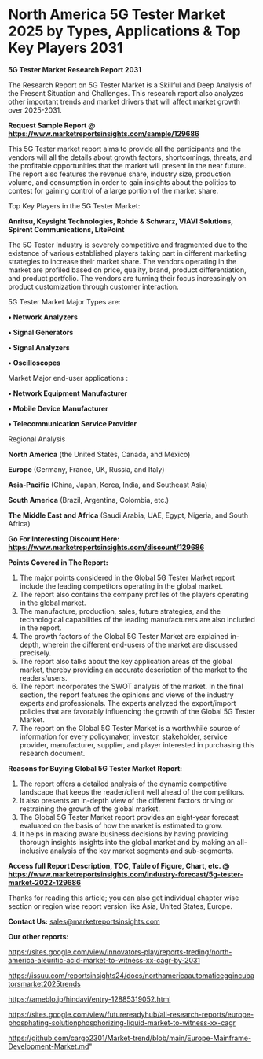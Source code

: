 # North America 5G Tester Market 2025 by Types, Applications & Top Key Players 2031

<strong>5G Tester Market Research Report 2031</strong>

The Research Report on 5G Tester Market is a Skillful and Deep Analysis of the Present Situation and Challenges. This research report also analyzes other important trends and market drivers that will affect market growth over 2025-2031.

<strong>Request Sample Report @ <a href=https://www.marketreportsinsights.com/sample/129686>https://www.marketreportsinsights.com/sample/129686</a></strong>

This 5G Tester market report aims to provide all the participants and the vendors will all the details about growth factors, shortcomings, threats, and the profitable opportunities that the market will present in the near future. The report also features the revenue share, industry size, production volume, and consumption in order to gain insights about the politics to contest for gaining control of a large portion of the market share.

Top Key Players in the 5G Tester Market:

<strong>Anritsu, Keysight Technologies, Rohde & Schwarz, VIAVI Solutions, Spirent Communications, LitePoint</strong>

The 5G Tester Industry is severely competitive and fragmented due to the existence of various established players taking part in different marketing strategies to increase their market share. The vendors operating in the market are profiled based on price, quality, brand, product differentiation, and product portfolio. The vendors are turning their focus increasingly on product customization through customer interaction.

5G Tester Market Major Types are:

<strong>• Network Analyzers

• Signal Generators

• Signal Analyzers

• Oscilloscopes</strong>

Market Major end-user applications :

<strong>• Network Equipment Manufacturer

• Mobile Device Manufacturer

• Telecommunication Service Provider</strong>

Regional Analysis

</u><strong><b>North America</b></strong> (the United States, Canada, and Mexico)

<strong><b>Europe </b></strong>(Germany, France, UK, Russia, and Italy)

<strong><b>Asia-Pacific</b></strong> (China, Japan, Korea, India, and Southeast Asia)

<strong><b>South America</b></strong> (Brazil, Argentina, Colombia, etc.)

<strong><b>The Middle East and Africa</b></strong> (Saudi Arabia, UAE, Egypt, Nigeria, and South Africa)

<strong>Go For Interesting Discount Here: <a href=https://www.marketreportsinsights.com/discount/129686>https://www.marketreportsinsights.com/discount/129686</a></strong>

<strong>Points Covered in The Report:</strong>
<ol>
  <li>The major points considered in the Global 5G Tester Market report include the leading competitors operating in the global market.</li>
  <li>The report also contains the company profiles of the players operating in the global market.</li>
  <li>The manufacture, production, sales, future strategies, and the technological capabilities of the leading manufacturers are also included in the report.</li>
  <li>The growth factors of the Global 5G Tester Market are explained in-depth, wherein the different end-users of the market are discussed precisely.</li>
  <li>The report also talks about the key application areas of the global market, thereby providing an accurate description of the market to the readers/users.</li>
  <li>The report incorporates the SWOT analysis of the market. In the final section, the report features the opinions and views of the industry experts and professionals. The experts analyzed the export/import policies that are favorably influencing the growth of the Global 5G Tester Market.</li>
  <li>The report on the Global 5G Tester Market is a worthwhile source of information for every policymaker, investor, stakeholder, service provider, manufacturer, supplier, and player interested in purchasing this research document.</li>
</ol>
<strong>Reasons for Buying Global 5G Tester Market Report:</strong>

<ol>
  <li>The report offers a detailed analysis of the dynamic competitive landscape that keeps the reader/client well ahead of the competitors.</li>
  <li>It also presents an in-depth view of the different factors driving or restraining the growth of the global market.</li>
  <li>The Global 5G Tester Market report provides an eight-year forecast evaluated on the basis of how the market is estimated to grow.</li>
  <li>It helps in making aware business decisions by having providing thorough insights insights into the global market and by making an all-inclusive analysis of the key market segments and sub-segments.</li>
</ol>
<strong>Access full Report Description, TOC, Table of Figure, Chart, etc. @ <a href=https://www.marketreportsinsights.com/industry-forecast/5g-tester-market-2022-129686>https://www.marketreportsinsights.com/industry-forecast/5g-tester-market-2022-129686</a></strong>


Thanks for reading this article; you can also get individual chapter wise section or region wise report version like Asia, United States, Europe.

<strong>Contact Us:</strong>
sales@marketreportsinsights.com

<strong>Our other reports:</strong>

<a href=https://sites.google.com/view/innovators-play/reports-treding/north-america-aleuritic-acid-market-to-witness-xx-cagr-by-2031>https://sites.google.com/view/innovators-play/reports-treding/north-america-aleuritic-acid-market-to-witness-xx-cagr-by-2031</a>

<a href=https://issuu.com/reportsinsights24/docs/northamericaautomaticeggincubatorsmarket2025trends>https://issuu.com/reportsinsights24/docs/northamericaautomaticeggincubatorsmarket2025trends</a>

<a href=https://ameblo.jp/hindavi/entry-12885319052.html>https://ameblo.jp/hindavi/entry-12885319052.html</a>

<a href=https://sites.google.com/view/futurereadyhub/all-research-reports/europe-phosphating-solutionphosphorizing-liquid-market-to-witness-xx-cagr>https://sites.google.com/view/futurereadyhub/all-research-reports/europe-phosphating-solutionphosphorizing-liquid-market-to-witness-xx-cagr</a>

<a href=https://github.com/cargo2301/Market-trend/blob/main/Europe-Mainframe-Development-Market.md>https://github.com/cargo2301/Market-trend/blob/main/Europe-Mainframe-Development-Market.md</a>"
